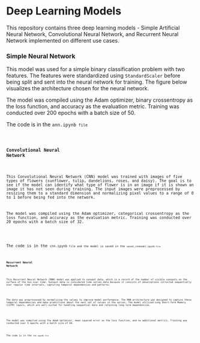 # Deep Learning Models
This repository contains three deep learning models - Simple Artificial Neural Network, Convolutional Neural Network, and Recurrent Neural Network implemented on different use cases.


### **Simple Neural Network**

<p>
This model was used for a simple binary classification problem with two features. The features were standardized using <code>StandardScaler</code> before being split and sent into the neural network for training. The figure below visualizes the architecture chosen for the neural network.
</p>

<p>
The model was compiled using the Adam optimizer, binary crossentropy as the loss function, and accuracy as the evaluation metric. Training was conducted over 200 epochs with a batch size of 50.
</p>

<p>
The code is in the <code>ann.ipynb<code> file
</p>

### **Convolutional Neural Network**

<p>
This Convolutional Neural Network (CNN) model was trained with images of five types of flowers (sunflower, tulip, dandelions, roses, and daisy). The goal is to see if the model can identify what type of flower is in an image if it is shown an image it has not seen during training. The input images were preprocessed by resizing them to a standard dimension and normalizing pixel values to a range of 0 to 1 before being fed into the network. 

<p>
The model was compiled using the Adam optimizer, categorical crossentropy as the loss function, and accuracy as the evaluation metric. Training was conducted over 20 epochs with a batch size of 32.
</p>

<p>
The code is in the <code>cnn.ipynb<code> file and the model is saved in the <code>saved_cnnmodel.ipynb<code> file
</p>

### **Recurrent Neural Network**
<p>
This Recurrent Neural Network (RNN) model was applied to sunspot data, which is a record of the number of visible sunspots on the surface of the Sun over time. Sunspot data is considered time series data because it consists of observations collected sequentially over regular time intervals, capturing temporal dependencies and patterns.
</p>

<p>
The data was preprocessed by normalizing the values to improve model performance. The RNN architecture was designed to capture these temporal dependencies and make predictions about the next set of values in the series. The model utilized Long Short-Term Memory (LSTM) layers, which are well-suited for handling sequential data and retaining long-term dependencies.
</p>

<p>
The model was compiled using the Adam optimizer, mean squared error as the loss function, and no additional metrics. Training was conducted over 5 epochs with a batch size of 64.
</p>

The code is in the <code>rnn.ipynb<code> file 






